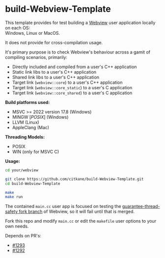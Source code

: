 # build-Webview-Template
This template provides for test building a [Webview](https://github.com/webview/webview) user application locally on each OS:<br>
Windows, Linux or MacOS.

It does not provide for cross-compilation usage.

It's primary purpose is to check Webview's behaviour across a gamit of compiling scenarios, primarily:
- Directly included and compiled from a user's C++ application
- Static link libs to a user's C++ application
- Shared link libs to a user's C++ application
- Target link (`webview::core`) to a user's C++ application
- Target link (`webview::core_static`) to a user's C application
- Target link (`webview::core_shared`) to a user's C application

**Build platforms used:**
- MSVC >= 2022 version 17.8 (Windows)
- MINGW [*POSIX*] (Windows)
- LLVM (Linux)
- AppleClang (Mac)

**Threading Models:**
- POSIX
- WIN (only for MSVC C)

**Usage:**
```bash
cd your/webview
```

```bash
git clone https://github.com/citkane/build-Webview-Template.git
cd build-Webview-Template

make
make run
```

The contained `main.cc` user app is focused on testing the [guarantee-thread-safety fork branch](https://github.com/citkane/webview/tree/guarantee-thread-safety) of Webview, so it will fail until that is merged.

Fork this repo and modify `main.cc` or edit the `makefile` user options to your own needs.

Depends on PR's:
- [#1293](https://github.com/webview/webview/pull/1293)
- [#1292](https://github.com/webview/webview/pull/1292)



